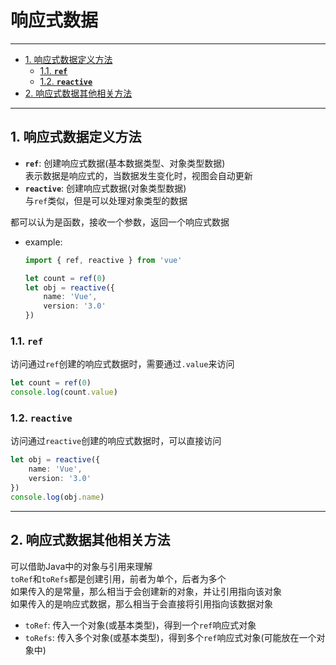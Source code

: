 # 响应式数据

---

- [1. 响应式数据定义方法](#1-响应式数据定义方法)
    - [1.1. **`ref`**](#11-ref)
    - [1.2. **`reactive`**](#12-reactive)
- [2. 响应式数据其他相关方法](#2-响应式数据其他相关方法)

---

## 1. 响应式数据定义方法

- **`ref`**: 创建响应式数据(基本数据类型、对象类型数据)  
    表示数据是响应式的，当数据发生变化时，视图会自动更新  
- **`reactive`**: 创建响应式数据(对象类型数据)  
    与`ref`类似，但是可以处理对象类型的数据  

都可以认为是函数，接收一个参数，返回一个响应式数据  

- example:  

    ```ts
    import { ref, reactive } from 'vue'

    let count = ref(0)
    let obj = reactive({
        name: 'Vue',
        version: '3.0'
    })
    ```

### 1.1. **`ref`**

访问通过`ref`创建的响应式数据时，需要通过`.value`来访问  

```ts
let count = ref(0)
console.log(count.value)
```

### 1.2. **`reactive`**

访问通过`reactive`创建的响应式数据时，可以直接访问  

```ts
let obj = reactive({
    name: 'Vue',
    version: '3.0'
})
console.log(obj.name)
```

---

## 2. 响应式数据其他相关方法

可以借助Java中的对象与引用来理解  
`toRef`和`toRefs`都是创建引用，前者为单个，后者为多个  
如果传入的是常量，那么相当于会创建新的对象，并让引用指向该对象  
如果传入的是响应式数据，那么相当于会直接将引用指向该数据对象  

- `toRef`: 传入一个对象(或基本类型)，得到一个`ref`响应式对象  
- `toRefs`: 传入多个对象(或基本类型)，得到多个`ref`响应式对象(可能放在一个对象中)  
